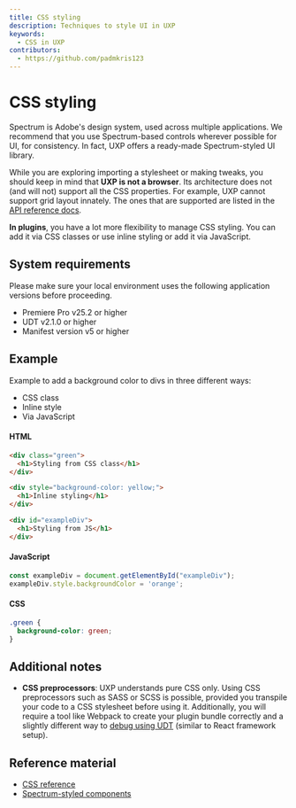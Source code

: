 ```yaml
---
title: CSS styling
description: Techniques to style UI in UXP
keywords:
  - CSS in UXP
contributors:
  - https://github.com/padmkris123
---
```


# CSS styling

Spectrum is Adobe's design system, used across multiple applications. We recommend that you use Spectrum-based controls wherever possible for UI, for consistency. In fact, UXP offers a ready-made Spectrum-styled UI library.

While you are exploring importing a stylesheet or making tweaks, you should keep in mind that **UXP is not a browser**. Its architecture does not (and will not) support all the CSS properties. For example, UXP cannot support grid layout innately. The ones that are supported are listed in the [API reference docs](./#reference-material).

**In plugins**, you have a lot more flexibility to manage CSS styling. You can add it via CSS classes or use inline styling or add it via JavaScript.

## System requirements

Please make sure your local environment uses the following application versions before proceeding.

- Premiere Pro v25.2 or higher
- UDT v2.1.0 or higher
- Manifest version v5 or higher

## Example

Example to add a background color to divs in three different ways:

- CSS class
- Inline style
- Via JavaScript

<CodeBlock slots="heading, code" repeat="3" languages="HTML, JavaScript, CSS" />

#### HTML

```html
<div class="green">
  <h1>Styling from CSS class</h1>
</div>

<div style="background-color: yellow;">
  <h1>Inline styling</h1>
</div>

<div id="exampleDiv">
  <h1>Styling from JS</h1>
</div>
```

#### JavaScript

```js
const exampleDiv = document.getElementById("exampleDiv");
exampleDiv.style.backgroundColor = 'orange';
```

#### CSS

```css
.green {
  background-color: green;
}
```

## Additional notes

- **CSS preprocessors**: UXP understands pure CSS only. Using CSS preprocessors such as SASS or SCSS is possible, provided you transpile your code to a CSS stylesheet before using it. Additionally, you will require a tool like Webpack to create your plugin bundle correctly and a slightly different way to [debug using UDT](../../../plugins/tutorials/udt-deep-dive/working-with-react/) (similar to React framework setup).

## Reference material

- [CSS reference](../../../uxp-api/reference-css/)
- [Spectrum-styled components](../../../uxp-api/reference-spectrum/)
<!-- [Sample]() // TODO link to kitchen sink plugin -->
<!-- [Webpack template]() // TODO link to webpack template -->
